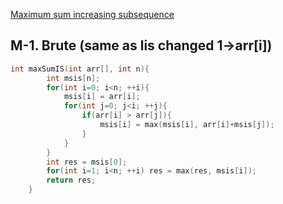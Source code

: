 [Maximum sum increasing subsequence](https://www.geeksforgeeks.org/problems/maximum-sum-increasing-subsequence4749/1)

## M-1. Brute (same as lis changed 1->arr[i])

```cpp
int maxSumIS(int arr[], int n){
	    int msis[n];
	    for(int i=0; i<n; ++i){
	        msis[i] = arr[i];
	        for(int j=0; j<i; ++j){
	            if(arr[i] > arr[j]){
	                msis[i] = max(msis[i], arr[i]+msis[j]);
	            }
	        }
	    }
	    int res = msis[0];
	    for(int i=1; i<n; ++i) res = max(res, msis[i]);
	    return res;
	}
```

